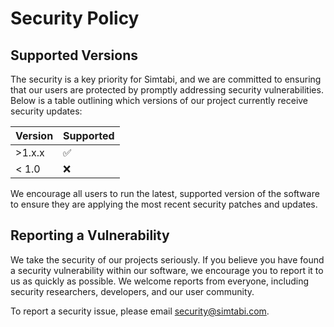 # Security Policy

## Supported Versions

The security is a key priority for Simtabi, and we are committed to ensuring that our users are protected by promptly addressing security vulnerabilities. Below is a table outlining which versions of our project currently receive security updates:

| Version | Supported          |
|---------| ------------------ |
| >1.x.x  | :white_check_mark: |
| < 1.0   | :x:                |

We encourage all users to run the latest, supported version of the software to ensure they are applying the most recent security patches and updates.

## Reporting a Vulnerability

We take the security of our projects seriously. If you believe you have found a security vulnerability within our software, we encourage you to report it to us as quickly as possible. We welcome reports from everyone, including security researchers, developers, and our user community.

To report a security issue, please email [security@simtabi.com](mailto:security@simtabi.com).
